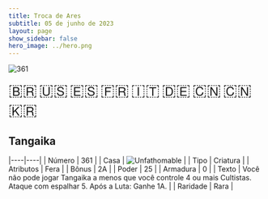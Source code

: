 ```yaml
---
title: Troca de Ares
subtitle: 05 de junho de 2023
layout: page
show_sidebar: false
hero_image: ../hero.png
---
```


![361](https://mastervault-storage-prod.s3.amazonaws.com/media/card_front/pt/600_361_e408f020e8f9_pt.png)

<span title="Português" style="font-size: 32px;cursor: pointer;" onclick="javascript:document.querySelector('img[alt=\'361\']').src=document.querySelector('img[alt=\'361\']').src.replace(/card_front\/[^/]+/, 'card_front/pt').replace(/_[^/.0-9]+\.png/, '_pt.png')">🇧🇷</span>
<span title="English" style="font-size: 32px;cursor: pointer;" onclick="javascript:document.querySelector('img[alt=\'361\']').src=document.querySelector('img[alt=\'361\']').src.replace(/card_front\/[^/]+/, 'card_front/en').replace(/_[^/.0-9]+\.png/, '_en.png')">🇺🇸</span>
<span title="Español" style="font-size: 32px;cursor: pointer;" onclick="javascript:document.querySelector('img[alt=\'361\']').src=document.querySelector('img[alt=\'361\']').src.replace(/card_front\/[^/]+/, 'card_front/es').replace(/_[^/.0-9]+\.png/, '_es.png')">🇪🇸</span>
<span title="Français" style="font-size: 32px;cursor: pointer;" onclick="javascript:document.querySelector('img[alt=\'361\']').src=document.querySelector('img[alt=\'361\']').src.replace(/card_front\/[^/]+/, 'card_front/fr').replace(/_[^/.0-9]+\.png/, '_fr.png')">🇫🇷</span>
<span title="Italiano" style="font-size: 32px;cursor: pointer;" onclick="javascript:document.querySelector('img[alt=\'361\']').src=document.querySelector('img[alt=\'361\']').src.replace(/card_front\/[^/]+/, 'card_front/it').replace(/_[^/.0-9]+\.png/, '_it.png')">🇮🇹</span>
<span title="Deutsche" style="font-size: 32px;cursor: pointer;" onclick="javascript:document.querySelector('img[alt=\'361\']').src=document.querySelector('img[alt=\'361\']').src.replace(/card_front\/[^/]+/, 'card_front/de').replace(/_[^/.0-9]+\.png/, '_de.png')">🇩🇪</span>
<span title="简体中文" style="font-size: 32px;cursor: pointer;" onclick="javascript:document.querySelector('img[alt=\'361\']').src=document.querySelector('img[alt=\'361\']').src.replace(/card_front\/[^/]+/, 'card_front/zh-hans').replace(/_[^/.0-9]+\.png/, '_zh-hans.png')">🇨🇳</span>
<span title="繁體中文" style="font-size: 32px;cursor: pointer;" onclick="javascript:document.querySelector('img[alt=\'361\']').src=document.querySelector('img[alt=\'361\']').src.replace(/card_front\/[^/]+/, 'card_front/zh-hant').replace(/_[^/.0-9]+\.png/, '_zh-hant.png')">🇨🇳</span>
<span title="한국어" style="font-size: 32px;cursor: pointer;" onclick="javascript:document.querySelector('img[alt=\'361\']').src=document.querySelector('img[alt=\'361\']').src.replace(/card_front\/[^/]+/, 'card_front/ko').replace(/_[^/.0-9]+\.png/, '_ko.png')">🇰🇷</span>

## Tangaika

|----|----|
| Número | 361 |
| Casa | ![Unfathomable](https://archonarcana.com/images/thumb/1/10/Unfathomable.png/22px-Unfathomable.png "Abissais") |
| Tipo | Criatura |
| Atributos | Fera |
| Bônus | 2A |
| Poder | 25 |
| Armadura | 0 |
| Texto | Você não pode jogar Tangaika a menos que você controle 4 ou mais Cultistas. Ataque com espalhar 5. Após a Luta: Ganhe 1A. |
| Raridade | Rara |
